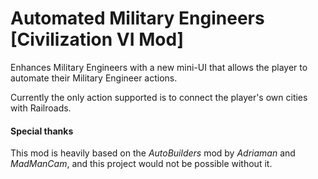 # Automated Military Engineers [Civilization VI Mod]

Enhances Military Engineers with a new mini-UI that allows the player to automate their Military Engineer actions.

Currently the only action supported is to connect the player's own cities with Railroads.

#### Special thanks

This mod is heavily based on the *AutoBuilders* mod by *Adriaman* and *MadManCam*, and this project would not be possible without it.
